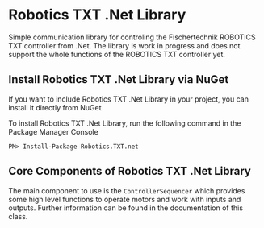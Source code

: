 # Robotics TXT .Net Library
Simple communication library for controling the Fischertechnik ROBOTICS TXT controller from .Net.
The library is work in progress and does not support the whole functions of the ROBOTICS TXT controller yet.

## Install Robotics TXT .Net Library via NuGet

If you want to include Robotics TXT .Net Library in your project, you can install it directly from NuGet

To install Robotics TXT .Net Library, run the following command in the Package Manager Console

```
PM> Install-Package Robotics.TXT.net
```

## Core Components of Robotics TXT .Net Library
The main component to use is the `ControllerSequencer` which provides some high level functions to 
operate motors and work with inputs and outputs. Further information can be found in the documentation of this class.
